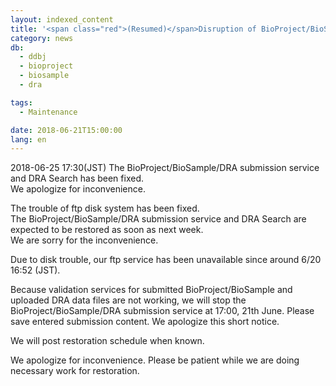 ```yaml
---
layout: indexed_content
title: '<span class="red">(Resumed)</span>Disruption of BioProject/BioSample/DRA submission and ftp services caused by disk trouble'
category: news
db:
  - ddbj
  - bioproject
  - biosample
  - dra

tags:
  - Maintenance

date: 2018-06-21T15:00:00
lang: en
---
```


<p class="red">2018-06-25 17:30(JST) The BioProject/BioSample/DRA submission service and DRA Search has been fixed.<br>We apologize for inconvenience. </p>

<p class="red">The trouble of ftp disk system has been fixed. <br>The BioProject/BioSample/DRA submission service and DRA Search are expected to be restored as soon as next week.<br>We are sorry for the inconvenience.</p>

<p>Due to disk trouble, our ftp service has been unavailable since around 6/20 16:52 (JST).</p>

<p>Because validation services for submitted BioProject/BioSample and uploaded DRA data files are not working, we will stop the BioProject/BioSample/DRA submission service at 17:00, 21th June. Please save entered submission content. We apologize this short notice.</p>

<p>We will post restoration schedule when known.</p>

<p>We apologize for inconvenience. Please be patient while we are doing necessary work for restoration.</p>
